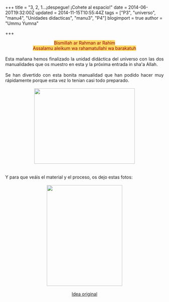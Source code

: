 +++
title = "3, 2, 1…¡despegue! ¡Cohete al espacio!"
date = 2014-06-20T19:32:00Z
updated = 2014-11-15T10:55:44Z
tags = ["P3", "universo", "manu4", "Unidades didacticas", "manu3", "P4"]
blogimport = true 
author = "Ummu Yumna"

+++

<div dir="ltr" style="text-align: left;" trbidi="on"><div style="text-align: center;"><span style="color: #990000;"><span style="background-color: #ffd966;">Bismillah ar Rahman ar Rahim</span></span></div><div style="text-align: center;"><span style="color: #990000;"><span style="background-color: #ffd966;">Assalamu aleikum wa rahamatullahi wa barakatuh</span></span></div><br /><div style="text-align: justify;">Esta mañana hemos finalizado la unidad didáctica del universo con las dos manualidades que os muestro en esta y la próxima entrada in sha'a Allah.</div><div style="text-align: justify;"><br /></div><div style="text-align: justify;">Se han divertido con esta bonita manualidad que han podido hacer muy rápidamente porque esta vez lo tenian casi todo preparado.   </div><br /><div class="separator" style="clear: both; text-align: center;"><a href="http://lh6.ggpht.com/-5F0x0X2mzqM/U6RwIFnV8NI/AAAAAAAAGy4/6rxkYw2yca4/s1600/2014-06-20-17-19-35_deco.jpg" imageanchor="1" style="margin-left: 1em; margin-right: 1em;"> <img border="0" src="http://lh6.ggpht.com/-5F0x0X2mzqM/U6RwIFnV8NI/AAAAAAAAGy4/6rxkYw2yca4/s640/2014-06-20-17-19-35_deco.jpg" height="239" width="320" /></a> </div><div class="separator" style="clear: both; text-align: center;"></div><a name='more'></a><br /><br /><div style="text-align: justify;">Y para que veáis el material y el proceso,  os dejo estas fotos:   </div><br /><div class="separator" style="clear: both; text-align: center;"><a href="http://lh5.ggpht.com/-q_u3p6J9FjQ/U6SGAtoiFsI/AAAAAAAAGzI/w8DDI1XIaEM/s1600/2014-06-20-20-56-58_deco.jpg" imageanchor="1" style="margin-left: 1em; margin-right: 1em;"> <img border="0" src="http://lh5.ggpht.com/-q_u3p6J9FjQ/U6SGAtoiFsI/AAAAAAAAGzI/w8DDI1XIaEM/s640/2014-06-20-20-56-58_deco.jpg" height="320" width="240" /></a> </div><div class="separator" style="clear: both; text-align: center;"><br /></div><div class="separator" style="clear: both; text-align: center;"><a href="http://mrskarensclass.blogspot.com.es/2012/01/lets-fly-to-moon-or-jupiter.html" target="_blank">Idea&nbsp;original</a></div></div>
